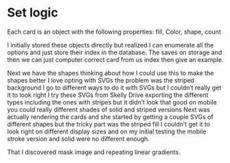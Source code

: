 # Set logic

Each card is an object with the following properties: fill, Color, shape, count

I initially stored these objects directly but realized I can enumerate all the options and just store their index in the database. The saves on storage and then we can just computer correct card from us index then give an example.

Next we have the shapes thinking about how I could use this to make the shapes better I love opting with SVGs the problem was the striped background I go to different ways to do it with SVGs but I couldn’t really get it to look right I try these SVGs from Skelly Drive exporting the different types including the ones with stripes but it didn’t look that good on mobile you could really different shades of solid and striped versions
Next was actually rendering the cards and she started by getting a couple SVGs of different shapes but the tricky part was the striped fill I couldn’t get it to look right on different display sizes and on my initial testing the mobile stroke version and solid were no different enough.

That I discovered mask image and repeating linear gradients.
